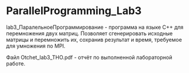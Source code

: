 # ParallelProgramming_Lab3
lab3_ПаралельноеПрограммирование - программа на языке C++ для перемножения двух матриц. Позволяет сгенерировать исходные матрицы и перемножить их, сохранив результат и время, требуемое для умножения по MPI.

Файл Оtchet_lab3_THO.pdf - отчёт по выполненной лабораторной работе. 
